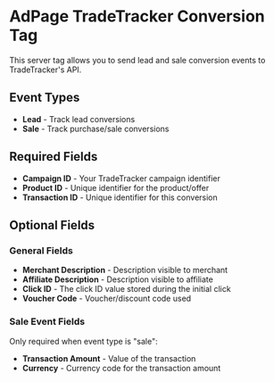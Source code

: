 # AdPage TradeTracker Conversion Tag

This server tag allows you to send lead and sale conversion events to TradeTracker's API.

## Event Types

- **Lead** - Track lead conversions
- **Sale** - Track purchase/sale conversions

## Required Fields

- **Campaign ID** - Your TradeTracker campaign identifier
- **Product ID** - Unique identifier for the product/offer
- **Transaction ID** - Unique identifier for this conversion

## Optional Fields

### General Fields

- **Merchant Description** - Description visible to merchant
- **Affiliate Description** - Description visible to affiliate
- **Click ID** - The click ID value stored during the initial click
- **Voucher Code** - Voucher/discount code used

### Sale Event Fields

Only required when event type is "sale":

- **Transaction Amount** - Value of the transaction
- **Currency** - Currency code for the transaction amount

